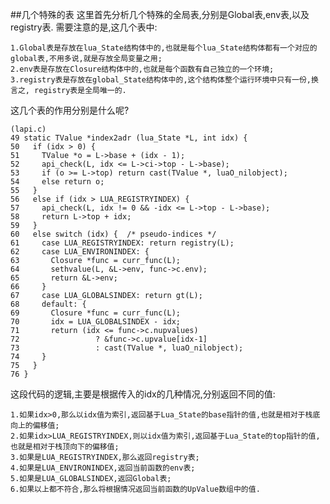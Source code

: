 ##几个特殊的表
这里首先分析几个特殊的全局表,分别是Global表,env表,以及registry表.
需要注意的是,这几个表中:

	1.Global表是存放在lua_State结构体中的,也就是每个lua_State结构体都有一个对应的global表,不用多说,就是存放全局变量之用;
	2.env表是存放在Closure结构体中的,也就是每个函数有自己独立的一个环境;
	3.registry表是存放在global_State结构体中的,这个结构体整个运行环境中只有一份,换言之, registry表是全局唯一的.
	
这几个表的作用分别是什么呢?

	(lapi.c)
	49 static TValue *index2adr (lua_State *L, int idx) {
	50   if (idx > 0) {
	51     TValue *o = L->base + (idx - 1);
	52     api_check(L, idx <= L->ci->top - L->base);
	53     if (o >= L->top) return cast(TValue *, luaO_nilobject);
	54     else return o;
	55   }
	56   else if (idx > LUA_REGISTRYINDEX) {
	57     api_check(L, idx != 0 && -idx <= L->top - L->base);
	58     return L->top + idx;
	59   }
	60   else switch (idx) {  /* pseudo-indices */
	61     case LUA_REGISTRYINDEX: return registry(L);
	62     case LUA_ENVIRONINDEX: {
	63       Closure *func = curr_func(L);
	64       sethvalue(L, &L->env, func->c.env);
	65       return &L->env;
	66     }
	67     case LUA_GLOBALSINDEX: return gt(L);
	68     default: {
	69       Closure *func = curr_func(L);
	70       idx = LUA_GLOBALSINDEX - idx;
	71       return (idx <= func->c.nupvalues)
	72                 ? &func->c.upvalue[idx-1]
	73                 : cast(TValue *, luaO_nilobject);
	74     }
	75   }
	76 }
	
这段代码的逻辑,主要是根据传入的idx的几种情况,分别返回不同的值:

	1.如果idx>0,那么以idx值为索引,返回基于Lua_State的base指针的值,也就是相对于栈底向上的偏移值;
	2.如果idx>LUA_REGISTRYINDEX,则以idx值为索引,返回基于Lua_State的top指针的值,也就是相对于栈顶向下的偏移值;
	3.如果是LUA_REGISTRYINDEX,那么返回registry表;
	4.如果是LUA_ENVIRONINDEX,返回当前函数的env表;
	5.如果是LUA_GLOBALSINDEX,返回Global表;
	6.如果以上都不符合,那么将根据情况返回当前函数的UpValue数组中的值.





